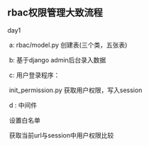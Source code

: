 ## rbac权限管理大致流程

day1

​	a: rbac/model.py 创建表(三个类，五张表)

​	b: 基于django admin后台录入数据

​	c: 用户登录程序：

​	 	init_permission.py 获取用户权限，写入session

​	d : 中间件

​		设置白名单

​		获取当前url与session中用户权限比较